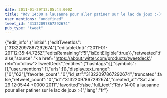 ```yaml
---
date: 2011-01-29T12:05:44.000Z
title: "Rdv 14:00 a lausanne pour aller patiner sur le lac de joux :-)″"
user_mentions: "undefined"
tweet_id: "31322097867292674"
pub_type: "tweet"
---
```

{"edit_info":{"initial":{"editTweetIds":["31322097867292674"],"editableUntil":"2011-01-29T12:35:44.725Z","editsRemaining":"5","isEditEligible":true}},"retweeted":false,"source":"<a href=\"https://about.twitter.com/products/tweetdeck\" rel=\"nofollow\">TweetDeck</a>","entities":{"hashtags":[],"symbols":[],"user_mentions":[],"urls":[]},"display_text_range":["0","62"],"favorite_count":"0","id_str":"31322097867292674","truncated":false,"retweet_count":"0","id":"31322097867292674","created_at":"Sat Jan 29 12:05:44 +0000 2011","favorited":false,"full_text":"Rdv 14:00 a lausanne pour aller patiner sur le lac de joux :-)","lang":"fr"}
